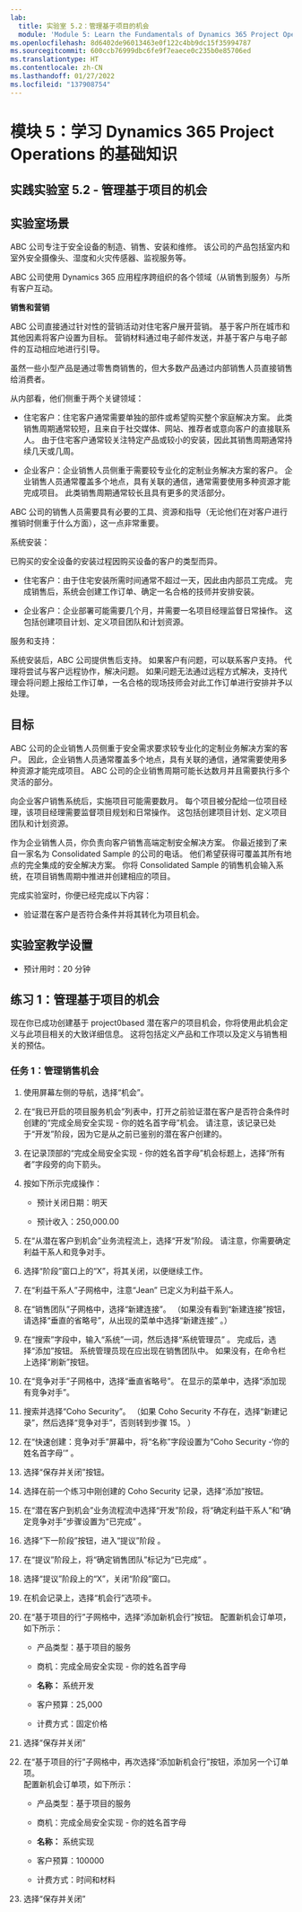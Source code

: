 ```yaml
---
lab:
  title: 实验室 5.2：管理基于项目的机会
  module: 'Module 5: Learn the Fundamentals of Dynamics 365 Project Operations'
ms.openlocfilehash: 8d6402de96013463e0f122c4bb9dc15f35994787
ms.sourcegitcommit: 600ccb76999dbc6fe9f7eaece0c235b0e85706ed
ms.translationtype: HT
ms.contentlocale: zh-CN
ms.lasthandoff: 01/27/2022
ms.locfileid: "137908754"
---
```

<a name="module-5-learn-the-fundamentals-of-dynamics-365-project-operations"></a>模块 5：学习 Dynamics 365 Project Operations 的基础知识
========================

## <a name="practice-lab-52---manage-a-project-based-opportunity"></a>实践实验室 5.2 - 管理基于项目的机会

## <a name="lab-scenario"></a>实验室场景

ABC 公司专注于安全设备的制造、销售、安装和维修。 该公司的产品包括室内和室外安全摄像头、湿度和火灾传感器、监视服务等。 

ABC 公司使用 Dynamics 365 应用程序跨组织的各个领域（从销售到服务）与所有客户互动。 

**销售和营销**

ABC 公司直接通过针对性的营销活动对住宅客户展开营销。 基于客户所在城市和其他因素将客户设置为目标。 营销材料通过电子邮件发送，并基于客户与电子邮件的互动相应地进行引导。 

虽然一些小型产品是通过零售商销售的，但大多数产品通过内部销售人员直接销售给消费者。

从内部看，他们侧重于两个关键领域： 

- 住宅客户：住宅客户通常需要单独的部件或希望购买整个家庭解决方案。 此类销售周期通常较短，且来自于社交媒体、网站、推荐者或意向客户的直接联系人。 由于住宅客户通常较关注特定产品或较小的安装，因此其销售周期通常持续几天或几周。 

- 企业客户：企业销售人员侧重于需要较专业化的定制业务解决方案的客户。 企业销售人员通常覆盖多个地点，具有关联的通信，通常需要使用多种资源才能完成项目。 此类销售周期通常较长且具有更多的灵活部分。 

ABC 公司的销售人员需要具有必要的工具、资源和指导（无论他们在对客户进行推销时侧重于什么方面），这一点非常重要。  

系统安装：

已购买的安全设备的安装过程因购买设备的客户的类型而异。 

- 住宅客户：由于住宅安装所需时间通常不超过一天，因此由内部员工完成。 完成销售后，系统会创建工作订单、确定一名合格的技师并安排安装。 

- 企业客户：企业部署可能需要几个月，并需要一名项目经理监督日常操作。 这包括创建项目计划、定义项目团队和计划资源。 

服务和支持：

系统安装后，ABC 公司提供售后支持。 如果客户有问题，可以联系客户支持。 代理将尝试与客户远程协作，解决问题。 如果问题无法通过远程方式解决，支持代理会将问题上报给工作订单，一名合格的现场技师会对此工作订单进行安排并予以处理。 
## <a name="objectives"></a>目标

ABC 公司的企业销售人员侧重于安全需求要求较专业化的定制业务解决方案的客户。 因此，企业销售人员通常覆盖多个地点，具有关联的通信，通常需要使用多种资源才能完成项目。 ABC 公司的企业销售周期可能长达数月并且需要执行多个灵活的部分。 

向企业客户销售系统后，实施项目可能需要数月。 每个项目被分配给一位项目经理，该项目经理需要监督项目规划和日常操作。 这包括创建项目计划、定义项目团队和计划资源。 

作为企业销售人员，你负责向客户销售高端定制安全解决方案。 你最近接到了来自一家名为 Consolidated Sample 的公司的电话。 他们希望获得可覆盖其所有地点的完全集成的安全解决方案。 你将 Consolidated Sample 的销售机会输入系统，在项目销售周期中推进并创建相应的项目。 

完成实验室时，你便已经完成以下内容：

- 验证潜在客户是否符合条件并将其转化为项目机会。

## <a name="lab-setup"></a>实验室教学设置

  - 预计用时：20 分钟
  
## <a name="exercise-1-manage-a-project-based-opportunity"></a>练习 1：管理基于项目的机会 

现在你已成功创建基于 project0based 潜在客户的项目机会，你将使用此机会定义与此项目相关的大致详细信息。 这将包括定义产品和工作项以及定义与销售相关的预估。 

### <a name="task-1-manage-a-sales-opportunity"></a>任务 1：管理销售机会 

1. 使用屏幕左侧的导航，选择“机会”。 

2. 在“我已开启的项目服务机会”列表中，打开之前验证潜在客户是否符合条件时创建的“完成全局安全实现 - 你的姓名首字母”机会。 请注意，该记录已处于“开发”阶段，因为它是从之前已鉴别的潜在客户创建的。  

3. 在记录顶部的“完成全局安全实现 - 你的姓名首字母”机会标题上，选择“所有者”字段旁的向下箭头。 

4. 按如下所示完成操作：

    - 预计关闭日期：明天

    - 预计收入：250,000.00

5. 在“从潜在客户到机会”业务流程流上，选择“开发”阶段。 请注意，你需要确定利益干系人和竞争对手。

6. 选择“阶段”窗口上的“X”，将其关闭，以便继续工作。 

7. 在“利益干系人”子网格中，注意“Jean” 已定义为利益干系人。 

8. 在“销售团队”子网格中，选择“新建连接”。 （如果没有看到“新建连接”按钮，请选择“垂直的省略号”，从出现的菜单中选择“新建连接” 。） 

9. 在“搜索”字段中，输入“系统”一词，然后选择“系统管理员”  。 完成后，选择“添加”按钮。 系统管理员现在应出现在销售团队中。 如果没有，在命令栏上选择“刷新”按钮。 

10. 在“竞争对手”子网格中，选择“垂直省略号”。 在显示的菜单中，选择“添加现有竞争对手”。 

11. 搜索并选择“Coho Security”。 （如果 Coho Security 不存在，选择“新建记录”，然后选择“竞争对手”，否则转到步骤 15。  ）  

12. 在“快速创建：竞争对手”屏幕中，将“名称”字段设置为“Coho Security -‘你的姓名首字母’”  。

13. 选择“保存并关闭”按钮。

14. 选择在前一个练习中刚创建的 Coho Security 记录，选择“添加”按钮。 

15. 在“潜在客户到机会”业务流程流中选择“开发”阶段，将“确定利益干系人”和“确定竞争对手”步骤设置为“已完成”    。 

16. 选择“下一阶段”按钮，进入“提议”阶段 。

17. 在“提议”阶段上，将“确定销售团队”标记为“已完成”  。

18. 选择“提议”阶段上的“X”，关闭“阶段”窗口。 

19. 在机会记录上，选择“机会行”选项卡。

20. 在“基于项目的行”子网格中，选择“添加新机会行”按钮。 配置新机会订单项，如下所示：

    - 产品类型：基于项目的服务

    - 商机：完成全局安全实现 - 你的姓名首字母

    - **名称：** 系统开发

    - 客户预算：25,000

    - 计费方式：固定价格

21. 选择“保存并关闭”

22. 在“基于项目的行”子网格中，再次选择“添加新机会行”按钮，添加另一个订单项。    
‎配置新机会订单项，如下所示：

    - 产品类型：基于项目的服务

    - 商机：完成全局安全实现 - 你的姓名首字母

    - **名称：** 系统实现 

    - 客户预算：100000 

    - 计费方式：时间和材料

23. 选择“保存并关闭”
